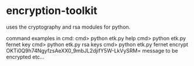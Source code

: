 # encryption-toolkit

uses the cryptography and rsa modules for python.

command examples in cmd:
cmd> python etk.py help
cmd> python etk.py fernet key
cmd> python etk.py rsa keys
cmd> python etk.py fernet encrypt OKTi0Q9h74NgyfzsAeXX0_9mbJL2djifY5W-LkVySRM= message to be encrypted
etc...
